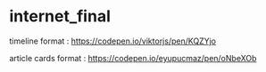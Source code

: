 # internet_final


timeline format : https://codepen.io/viktorjs/pen/KQZYjo

article cards format : https://codepen.io/eyupucmaz/pen/oNbeXOb
